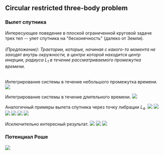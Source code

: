 ## Circular restricted three-body problem

### Вылет спутника

Интересующее поведение в плоской ограниченной круговой задаче трех тел -- улет спутника на "бесконечность" (далеко от Земли). 

###### (Предложение): Траетории, которые, начиная с какого-то момента не заходят внутрь окружности, в центре которой находится центр инерции, радиуса $L_1$ в течение рассматриваемого промежутка времени.

Интегрирование системы в течение небольшого промежутка времени.
![](img/r3bp_6.png)

Интегрирование системы в течение длительного времени.
![](img/r3bp_7.png)

Аналогичный примеры вылета спутника через точку либрации $L_4$.
![](img/r3bp_8.png)
![](img/r3bp_9.png)
![](img/r3bp_10.png)
![](img/r3bp_11.png)
![](img/r3bp_12.png)
![](img/r3bp_13.png)

Исключительно интересный результат.
![](img/r3bp_15.png)
![](img/r3bp_14.png)
![](img/r3bp_16.png)

### Потенциал Роше

![](img/rochePotential_2.png)